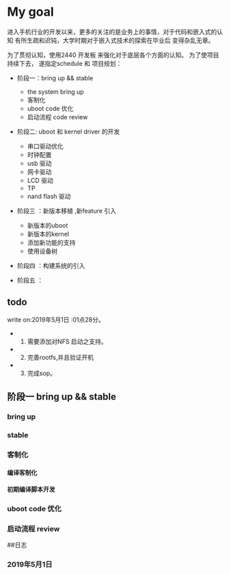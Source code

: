 # My goal

进入手机行业的开发以来，更多的关注的是业务上的事情，对于代码和嵌入式的认知 有所生疏和迟钝，大学时期对于嵌入式技术的探索在毕业后 变得杂乱无章。

为了贯彻认知，使用2440 开发板 来强化对于底层各个方面的认知。 为了使项目持续下去， 遂指定schedule 和 项目规划：

* 阶段一：bring up && stable
	- the system bring up 
	- 客制化
	- uboot code 优化
	- 启动流程 code review 
		

* 阶段二: uboot 和 kernel driver 的开发
	- 串口驱动优化
	- 时钟配置
	- usb 驱动
 	- 网卡驱动
	- LCD 驱动 
	- TP
	- nand flash 驱动
	
* 阶段三 ：新版本移植 ,新feature 引入
	- 新版本的uboot
	- 新版本的kernel 
	- 添加新功能的支持
	- 使用设备树

* 阶段四 ：构建系统的引入

* 阶段五 ：


## todo 

write on:2019年5月1日 :01点28分。 

- 1. 需要添加对NFS 启动之支持。 
- 2. 完善rootfs,并且验证开机 
- 3. 完成sop。
		
## 阶段一 bring up && stable 


### bring up 


### stable


### 客制化

#### 编译客制化


#### 初期编译脚本开发
 

### uboot code 优化 


### 启动流程 review

		
		



##日志


### 2019年5月1日
